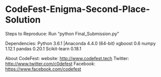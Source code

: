# CodeFest-Enigma-Second-Place-Solution

Steps to Reproduce:
Run “python Final_Submission.py”

Dependencies:
Python 3.6.1 |Anaconda 4.4.0 (64-bit)
xgboost 0.6
numpy 1.12.1
pandas 0.20.1
Scikit-learn 0.18.1

About CodeFest:
website: http://www.codefest.tech
Twitter: http://www.twitter.com/c0defest
Facebook: https://www.facebook.com/codefest
